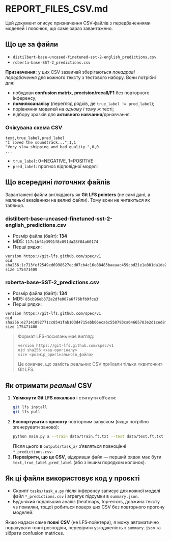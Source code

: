 # REPORT_FILES_CSV.md

Цей документ описує призначення CSV‑файлів з передбаченнями моделей і пояснює, що саме зараз завантажено.

## Що це за файли

- `distilbert-base-uncased-finetuned-sst-2-english_predictions.csv`
- `roberta-base-SST-2_predictions.csv`

**Призначення:** у цих CSV зазвичай зберігаються *покадрові передбачення* для кожного тексту з тестового набору. Вони потрібні для:
- побудови **confusion matrix**, **precision/recall/F1** без повторного інференсу;
- **помилкоаналізу** (перегляд рядків, де `true_label != pred_label`);
- порівняння моделей на *одному і тому ж* тесті;
- відбору зразків для **активного навчання**/донавчання.

### Очікувана схема CSV
```
text,true_label,pred_label
"I loved the soundtrack...",1,1
"Very slow shipping and bad quality.",0,0
...
```
- `true_label`: 0=NEGATIVE, 1=POSITIVE
- `pred_label`: прогноз відповідної моделі

## Що всередині *поточних* файлів

Завантажені файли виглядають як **Git LFS pointers** (не самі дані, а маленькі вказівники на великі файли). Тому вони не читаються як таблиця.

### distilbert-base-uncased-finetuned-sst-2-english_predictions.csv
- Розмір файла (байт): **134**
- MD5: `117c1bf4e3991f8c091da28f84a60174`
- Перші рядки:
```
version https://git-lfs.github.com/spec/v1
oid sha256:1c713fef2549ed6998627ecd07cb4c16e88485baeaac459cbd21e1e801da1de2
size 175471400
```

### roberta-base-SST-2_predictions.csv
- Розмір файла (байт): **134**
- MD5: `85cb96eb372a2dfe007a6f76bfb9fce3`
- Перші рядки:
```
version https://git-lfs.github.com/spec/v1
oid sha256:e27141092771cc8541fab103d4715ebb66eca6c558793ca64665783e2d1ced8f
size 175471400
```

> Формат LFS-посилань має вигляд:
> ```
> version https://git-lfs.github.com/spec/v1
> oid sha256:<хеш-оригіналу>
> size <розмір_оригінального_файла>
> ```
> Це означає, що замість реальних CSV приїхали тільки «квиточки» Git LFS.

## Як отримати *реальні* CSV

1. **Увімкнути Git LFS локально** і стягнути об’єкти:
   ```bash
   git lfs install
   git lfs pull
   ```
2. **Експортувати з проєкту** повторним запуском (якщо потрібно згенерувати заново):
   ```bash
   python main.py a --train data/train.ft.txt --test data/test.ft.txt      --models distilbert-base-uncased-finetuned-sst-2-english textattack/roberta-base-SST-2      --batch 64 --device 0 --outdir outputs/task_a
   ```
   Після цього в `outputs/task_a/` з’являться повноцінні `*_predictions.csv`.
3. **Перевірити, що це CSV**, відкривши файл — перший рядок має бути `text,true_label,pred_label` (або з іншим порядком колонок).

## Як ці файли використовує код у проєкті

- Скрипт `tasks/task_a.py` після інференсу записує для кожної моделі файл `*_predictions.csv` і агрегує підсумки в `summary.json`.
- Будь‑який подальший аналіз (heatmaps, top‑errors, довжина тексту vs помилки, тощо) робиться поверх цих CSV без повторного прогону моделей.

Якщо надаси саме **повні CSV** (не LFS‑пойнтери), я можу автоматично порахувати точні розподіли, перевірити узгодженість з `summary.json` та зібрати confusion matrices.
